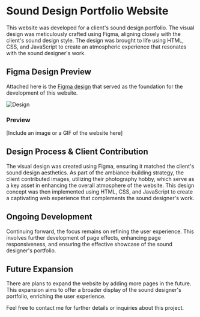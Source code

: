 # Sound Design Portfolio Website

This website was developed for a client's sound design portfolio. The visual design was meticulously crafted using Figma, aligning closely with the client's sound design style. The design was brought to life using HTML, CSS, and JavaScript to create an atmospheric experience that resonates with the sound designer's work.

## Figma Design Preview

Attached here is the [Figma design](https://github.com/FabianoGLentini/Ethan_Portfolio-Website/assets/132173298/52ae5709-a6e9-42c1-9bd8-26eba9510f23) that served as the foundation for the development of this website.

![Design](https://github.com/FabianoGLentini/Ethan_Portfolio-Website/assets/132173298/52ae5709-a6e9-42c1-9bd8-26eba9510f23)

### Preview

[Include an image or a GIF of the website here]

## Design Process & Client Contribution

The visual design was created using Figma, ensuring it matched the client's sound design aesthetics. As part of the ambiance-building strategy, the client contributed images, utilizing their photography hobby, which serve as a key asset in enhancing the overall atmosphere of the website. This design concept was then implemented using HTML, CSS, and JavaScript to create a captivating web experience that complements the sound designer's work.

## Ongoing Development

Continuing forward, the focus remains on refining the user experience. This involves further development of page effects, enhancing page responsiveness, and ensuring the effective showcase of the sound designer's portfolio.

## Future Expansion

There are plans to expand the website by adding more pages in the future. This expansion aims to offer a broader display of the sound designer's portfolio, enriching the user experience.

Feel free to contact me for further details or inquiries about this project.
